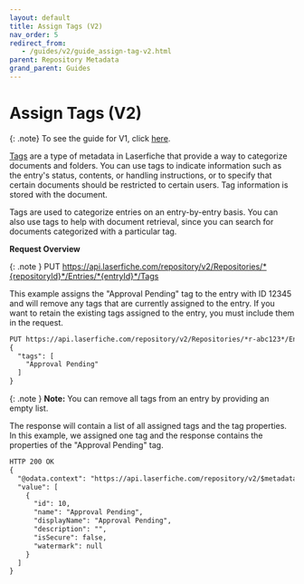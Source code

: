 ```yaml
---
layout: default
title: Assign Tags (V2)
nav_order: 5
redirect_from:
   - /guides/v2/guide_assign-tag-v2.html
parent: Repository Metadata
grand_parent: Guides
---
```

<!--Copyright (c) Laserfiche.
Licensed under the MIT License. See LICENSE in the project root for license information.-->

# Assign Tags (V2)

{: .note}
To see the guide for V1, click [here](../guide_assign-tag.html).


[Tags](https://doc.laserfiche.com/laserfiche.documentation/en-us/Default.htm#Tags.htm) are a type of metadata in Laserfiche that provide a way to categorize documents and folders. You can use tags to indicate information such as the entry's status, contents, or handling instructions, or to specify that certain documents should be restricted to certain users. Tag information is stored with the document.


Tags are used to categorize entries on an entry-by-entry basis. You can also use tags to help with document retrieval, since you can search for documents categorized with a particular tag.


**Request Overview**


{: .note }
PUT https://api.laserfiche.com/repository/v2/Repositories/*{repositoryId}*/Entries/*{entryId}*/Tags


This example assigns the "Approval Pending" tag to the entry with ID 12345 and will remove any tags that are currently assigned to the entry. If you want to retain the existing tags assigned to the entry, you must include them in the request.

```xml
PUT https://api.laserfiche.com/repository/v2/Repositories/*r-abc123*/Entries/*12345*/Tags
{
  "tags": [
    "Approval Pending"
  ]
}
```

{: .note }
**Note:** You can remove all tags from an entry by providing an empty list.


The response will contain a list of all assigned tags and the tag properties. In this example, we assigned one tag and the response contains the properties of the "Approval Pending" tag.


```xml
HTTP 200 OK
{
  "@odata.context": "https://api.laserfiche.com/repository/v2/$metadata#Collection(Laserfiche.Repository.Tag)",
  "value": [
    {
      "id": 10,
      "name": "Approval Pending",
      "displayName": "Approval Pending",
      "description": "",
      "isSecure": false,
      "watermark": null
    }
  ]
}
```
